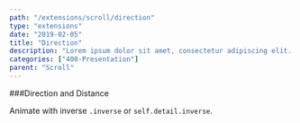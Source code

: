 ```yaml
---
path: "/extensions/scroll/direction"
type: "extensions"
date: "2019-02-05"
title: "Direction"
description: "Lorem ipsum dolor sit amet, consectetur adipiscing elit. Nunc tempus laoreet leo sit amet iaculis."
categories: ["400-Presentation"]
parent: "Scroll"
---
```


###Direction and Distance

Animate with inverse `.inverse` or `self.detail.inverse`.

<demo>
  <div class="demo_item" data-iframe="iframe/demos/scroll/direction">
  </div>
</demo>
